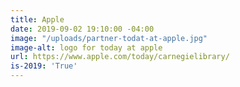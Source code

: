 ```yaml
---
title: Apple
date: 2019-09-02 19:10:00 -04:00
image: "/uploads/partner-todat-at-apple.jpg"
image-alt: logo for today at apple
url: https://www.apple.com/today/carnegielibrary/
is-2019: 'True'
---
```


